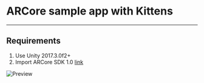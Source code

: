 # ARCore sample app with Kittens

----
## Requirements
1. Use Unity 2017.3.0f2+
2. Import ARCore SDK 1.0 [link](https://developers.google.com/ar/develop/unity/quickstart)


![Preview](https://cdn-images-1.medium.com/max/800/1*3UnjP85BYwAU3Od5Ax5MIA.png "Virtual Cat on our real world")

